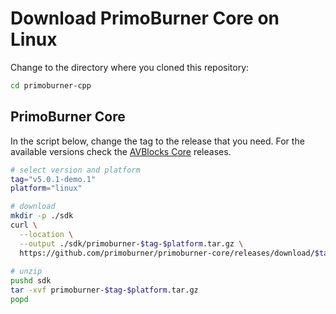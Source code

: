 # Download PrimoBurner Core on Linux

Change to the directory where you cloned this repository:

```bash
cd primoburner-cpp
```

## PrimoBurner Core

In the script below, change the tag to the release that you need. For the available versions check the [AVBlocks Core](https://github.com/avblocks/avblocks-core/releases) releases.   

```bash
# select version and platform
tag="v5.0.1-demo.1"
platform="linux"

# download
mkdir -p ./sdk
curl \
  --location \
  --output ./sdk/primoburner-$tag-$platform.tar.gz \
  https://github.com/primoburner/primoburner-core/releases/download/$tag/primoburner-$tag-$platform.tar.gz
  
# unzip
pushd sdk
tar -xvf primoburner-$tag-$platform.tar.gz
popd
```

